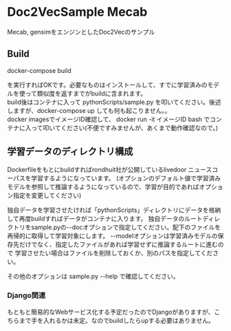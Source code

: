 # Doc2VecSample Mecab
Mecab, gensimをエンジンとしたDoc2Vecのサンプル

## Build
docker-compose build
  
を実行すればOKです。必要なものはインストールして、すでに学習済みのモデルを使って類似度を返すまでがbuildに含まれます。  
build後はコンテナに入って pythonScripts/sample.py を叩いてください。後述しますが、docker-compose up しても何も起こりません。。  
docker imagesでイメージID確認して、 docker run -it イメージID bash でコンテナに入って叩いてください(不便ですみませんが、あくまで動作確認なので。)

## 学習データのディレクトリ構成
Dockerfileをもとにbuildすればrondhuit社が公開しているlivedoor ニュースコーパスを学習するようになっています。
(オプションのデフォルト値で学習済みモデルを参照して推論するようになっているので、学習が目的であればオプション指定を変更してください)
  
独自データを学習させたければ「pythonScripts」ディレクトリにデータを格納して再度buildすればデータがコンテナに入ります。
独自データのルートディレクトリをsample.pyの--docオプションで指定してください。配下のファイルを再帰的に取得して学習対象にします。
--modelオプションは学習済みモデルの保存先だけでなく、指定したファイルがあれば学習せずに推論するルートに進むので
学習させたい場合はファイルを削除しておくか、別のパスを指定してください。
  
その他のオプションは sample.py --help で確認してください。

### Django関連
もともと簡易的なWebサービス化する予定だったのでDjangoがありますが、こちらまで手を入れるかは未定。なのでbuildしたらupする必要はありません。
